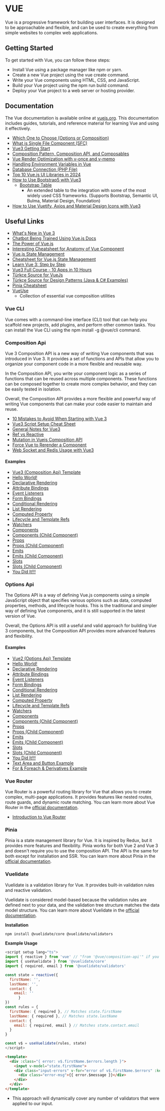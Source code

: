 # VUE

Vue is a progressive framework for building user interfaces. It is designed to be approachable and flexible, and can be used to create everything from simple websites to complex web applications.

## Getting Started

To get started with Vue, you can follow these steps:

- Install Vue using a package manager like npm or yarn.
- Create a new Vue project using the vue create command.
- Write your Vue components using HTML, CSS, and JavaScript.
- Build your Vue project using the npm run build command.
- Deploy your Vue project to a web server or hosting provider.

## Documentation

The Vue documentation is available online at [vuejs.org](vuejs.org). This documentation includes guides, tutorials, and reference material for learning Vue and using it effectively.

- [Which One to Choose (Options or Composition)](./options.or.composition.md)
- [What is Single File Component (SFC)](./single.file.components.md)
- [Vue3 Getting Start](./vue3.md)
- [Composition Pattern, Composition API, and Composables](./composition.pattern.&.composition.api.&.composables.md)
- [Vue Render Optimization with v-once and v-memo](./v-once.v-memo.md)
- [Handling Environment Variables in Vue](./env.variables.md)
- [Database Connection (PHP File)](./db.connection.php)
- [Top 10 Vue.js UI Libraries in 2024](./top.10.ui.libraries.2024.md)
- [How to Use Bootstrap5 with Vue3](./using.bootstrap5.with.vue3.md)
  - [Bootstrap Table](https://bootstrap-table.com/)
    - An extended table to the integration with some of the most widely used CSS frameworks. (Supports Bootstrap, Semantic UI, Bulma, Material Design, Foundation)
- [How to Use Vuetify, Axios and Material Design Icons with Vue3](./using.vuetify.axios.and.mdi.with.vue3.md)

## Useful Links

- [What's New in Vue 3](https://laracasts.com/series/whats-new-in-vue-3)
- [Chatbot Being Trained Using Vue.js Docs](https://chatthing.ai/bots/a2625c1a-8012-42dc-b87d-10e3f0196306)
- [The Power of Vue.js](https://www.addwebsolution.com/blog/vuejs-frontend-development)
- [Interesting Cheatsheet for Anatomy of Vue Component](https://miro.medium.com/v2/resize:fit:1200/1*C4A0g1KYpa_olbSJcxAEBA.png)
- [Vue.js State Management](https://icarusgk.hashnode.dev/state-management-in-vue-3)
- [Cheatsheet for Vue.js State Management](https://pbs.twimg.com/media/F0e5OsoWAAEMqnm?format=jpg&name=medium)
- [Learn Vue 3: Step by Step](https://laracasts.com/series/learn-vue-3-step-by-step)
- [Vue3 Full Course - 10 Apps in 10 Hours](https://morioh.com/p/e60283635986?f=5c21fb01c16e2556b555ab32)
- [Türkçe Source for VueJs](https://medium.com/kocsistem/vue-js-t%C3%BCrk%C3%A7e-kaynak-cbb1d0d73490)
- [Türkçe Source for Design Patterns (Java & C# Examples)](https://github.com/yusufyilmazfr/tasarim-desenleri-turkce-kaynak)
- [Pinia Cheatsheet](https://pbs.twimg.com/media/FrgsHvqWcAEN9Ka?format=jpg&name=900x900)
- [VueUse](https://vueuse.org/)
  - Collection of essential vue composition utilities

### Vue CLI

Vue comes with a command-line interface (CLI) tool that can help you scaffold new projects, add plugins, and perform other common tasks. You can install the Vue CLI using the npm install -g @vue/cli command.

### Composition Api

Vue 3 Composition API is a new way of writing Vue components that was introduced in Vue 3. It provides a set of functions and APIs that allow you to organize your component code in a more flexible and reusable way.

In the Composition API, you write your component logic as a series of functions that can be reused across multiple components. These functions can be composed together to create more complex behavior, and they can be easily tested in isolation.

Overall, the Composition API provides a more flexible and powerful way of writing Vue components that can make your code easier to maintain and reuse.

- [10 Mistakes to Avoid When Starting with Vue 3](./composition.api/common.mistakes.md)
- [Vue3 Script Setup Cheat Sheet](./composition.api/vue3.script.setup.cheat.sheet.md)
- [General Notes for Vue3](./composition.api/vue3.general.notes.md)
- [Ref vs Reactive](./composition.api/ref.vs.reactive.md)
- [Mutation in Vuejs Composition API](./composition.api/mutation.md)
- [Force Vue to Rerender a Component](./composition.api/force.vue.to.rerender.component.md)
- [Web Socket and Redis Usage with Vue3](./composition.api/web.socket.and.redis.usage.md)

#### Examples

- [Vue3 (Composition Api) Template](./composition.api/examples/00.vue3.template.vue)
- [Hello World!](./composition.api/examples/01.hello.world.vue)
- [Declarative Rendering](./composition.api/examples/02.declarative.rendering.vue)
- [Attribute Bindings](./composition.api/examples/03.attribute.bindings.vue)
- [Event Listeners](./composition.api/examples/04.event.listeners.vue)
- [Form Bindings](./composition.api/examples/05.form.bindings.vue)
- [Conditional Rendering](./composition.api/examples/06.conditional.rendering.vue)
- [List Rendering](./composition.api/examples/07.list.rendering.vue)
- [Computed Property](./composition.api/examples/08.computed.property.vue)
- [Lifecycle and Template Refs](./composition.api/examples/09.lifecycle.and.template.refs.vue)
- [Watchers](./composition.api/examples/10.watchers.vue)
- [Components](./composition.api/examples/11.components.vue)
- [Components (Child Component)](./composition.api/examples/11.child.comp.vue)
- [Props](./composition.api/examples/12.props.vue)
- [Props (Child Component)](./composition.api/examples/12.child.comp.vue)
- [Emits](./composition.api/examples/13.emits.vue)
- [Emits (Child Component)](./composition.api/examples/13.child.comp.vue)
- [Slots](./composition.api/examples/14.slots.vue)
- [Slots (Child Component)](./composition.api/examples/14.child.comp.vue)
- [You Did It!!!](./composition.api/examples/15.you.did.it.vue)

### Options Api

The Options API is a way of defining Vue.js components using a simple JavaScript object that specifies various options such as data, computed properties, methods, and lifecycle hooks. This is the traditional and simpler way of defining Vue components, and it is still supported in the latest version of Vue.

Overall, the Options API is still a useful and valid approach for building Vue 3 components, but the Composition API provides more advanced features and flexibility.

#### Examples

- [Vue2 (Options Api) Template](./options.api/examples/00.vue2.template.vue)
- [Hello World!](./options.api/examples/01.hello.world.vue)
- [Declarative Rendering](./options.api/examples/02.declarative.rendering.vue)
- [Attribute Bindings](./options.api/examples/03.attribute.bindings.vue)
- [Event Listeners](./options.api/examples/04.event.listeners.vue)
- [Form Bindings](./options.api/examples/05.form.bindings.vue)
- [Conditional Rendering](./options.api/examples/06.conditional.rendering.vue)
- [List Rendering](./options.api/examples/07.list.rendering.vue)
- [Computed Property](./options.api/examples/08.computed.property.vue)
- [Lifecycle and Template Refs](./options.api/examples/09.lifecycle.and.template.refs.vue)
- [Watchers](./options.api/examples/10.watchers.vue)
- [Components](./options.api/examples/11.components.vue)
- [Components (Child Component)](./options.api/examples/11.child.comp.vue)
- [Props](./options.api/examples/12.props.vue)
- [Props (Child Component)](./options.api/examples/12.child.comp.vue)
- [Emits](./options.api/examples/13.emits.vue)
- [Emits (Child Component)](./options.api/examples/13.child.comp.vue)
- [Slots](./options.api/examples/14.slots.vue)
- [Slots (Child Component)](./options.api/examples/14.child.comp.vue)
- [You Did It!!!](./options.api/examples/15.you.did.it.vue)
- [Text Area and Button Example](./options.api/examples/16.text.area.and.button.example.vue)
- [For & Foreach & Derivatives Example](./options.api/examples/17.for.foreach.derivatives.vue)

### Vue Router

Vue Router is a powerful routing library for Vue that allows you to create complex, multi-page applications. It provides features like nested routes, route guards, and dynamic route matching. You can learn more about Vue Router in the [official documentation](https://router.vuejs.org/).

- [Introduction to Vue Router](./router/what.is.vue.router.md)

### Pinia

Pinia is a state management library for Vue. It is inspired by Redux, but it provides more features and flexibility. Pinia works for both Vue 2 and Vue 3 and doesn't require you to use the composition API. The API is the same for both except for installation and SSR. You can learn more about Pinia in the [official documentation](https://pinia.vuejs.org/).

### Vuelidate

Vuelidate is a validation library for Vue. It provides built-in validation rules and reactive validation. 

Vuelidate is considered model-based because the validation rules are defined next to your data, and the validation tree structure matches the data model structure. You can learn more about Vuelidate in the [official documentation](https://vuelidate.js.org/).

**Installation**
```bash
npm install @vuelidate/core @vuelidate/validators
```

**Example Usage**
```js
<script setup lang="ts">
import { reactive } from 'vue' // "from '@vue/composition-api'" if you are using Vue <2.7
import { useVuelidate } from '@vuelidate/core'
import { required, email } from '@vuelidate/validators'

const state = reactive({
  firstName: '',
  lastName: '',
  contact: {
    email: ''
      }
})
const rules = {
  firstName: { required }, // Matches state.firstName
  lastName: { required }, // Matches state.lastName
  contact: {
    email: { required, email } // Matches state.contact.email
  }
}

const v$ = useVuelidate(rules, state)
</script>
```

```html
<template>
  <div :class="{ error: v$.firstName.$errors.length }">
    <input v-model="state.firstName">
    <div class="input-errors" v-for="error of v$.firstName.$errors" :key="error.$uid">
      <div class="error-msg">{{ error.$message }}</div>
    </div>
  </div>
</template>
```

- This approach will dynamically cover any number of validators that were applied to our input.